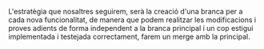 L'estratègia que nosaltres seguirem, serà la creació d'una branca per a cada nova funcionalitat, de manera que podem realitzar les modificacions i proves adients de forma independent a la branca principal i un cop estigui implementada i testejada correctament, farem un merge amb la principal.
